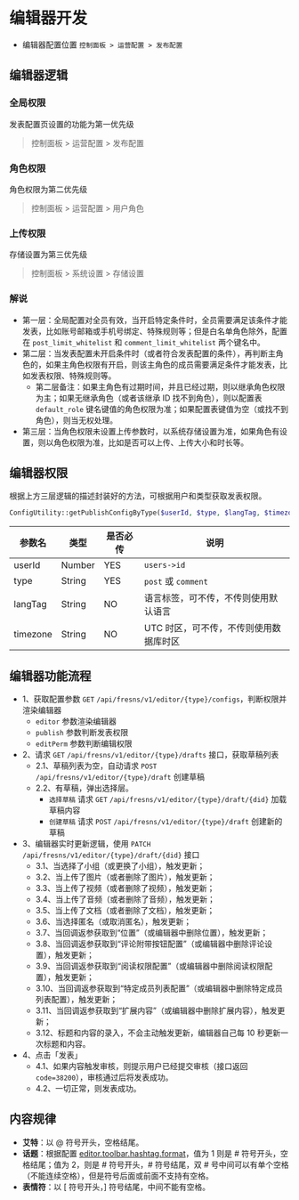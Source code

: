 # 编辑器开发

- 编辑器配置位置 `控制面板 > 运营配置 > 发布配置`

## 编辑器逻辑

### 全局权限

发表配置页设置的功能为第一优先级

> 控制面板 > 运营配置 > 发布配置

### 角色权限

角色权限为第二优先级

> 控制面板 > 运营配置 > 用户角色

### 上传权限

存储设置为第三优先级

> 控制面板 > 系统设置 > 存储设置

### 解说

- 第一层：全局配置对全员有效，当开启特定条件时，全员需要满足该条件才能发表，比如账号邮箱或手机号绑定、特殊规则等；但是白名单角色除外，配置在 `post_limit_whitelist` 和 `comment_limit_whitelist` 两个键名中。
- 第二层：当发表配置未开启条件时（或者符合发表配置的条件），再判断主角色的，如果主角色权限有开启，则该主角色的成员需要满足条件才能发表，比如发表权限、特殊规则等。
    - 第二层备注：如果主角色有过期时间，并且已经过期，则以继承角色权限为主；如果无继承角色（或者该继承 ID 找不到角色），则以配置表 `default_role` 键名键值的角色权限为准；如果配置表键值为空（或找不到角色），则当无权处理。
- 第三层：当角色权限未设置上传参数时，以系统存储设置为准，如果角色有设置，则以角色权限为准，比如是否可以上传、上传大小和时长等。


## 编辑器权限

根据上方三层逻辑的描述封装好的方法，可根据用户和类型获取发表权限。

```php
ConfigUtility::getPublishConfigByType($userId, $type, $langTag, $timezone);
```
| 参数名 | 类型 | 是否必传 | 说明 |
| --- | --- | --- | --- |
| userId | Number | YES | `users->id` |
| type | String | YES | `post` 或 `comment` |
| langTag | String | NO | 语言标签，可不传，不传则使用默认语言 |
| timezone | String | NO | UTC 时区，可不传，不传则使用数据库时区 |


## 编辑器功能流程

- 1、获取配置参数 `GET` `/api/fresns/v1/editor/{type}/configs`，判断权限并渲染编辑器
    - `editor` 参数渲染编辑器
    - `publish` 参数判断发表权限
    - `editPerm` 参数判断编辑权限
- 2、请求 `GET` `/api/fresns/v1/editor/{type}/drafts` 接口，获取草稿列表
    - 2.1、草稿列表为空，自动请求 `POST` `/api/fresns/v1/editor/{type}/draft` 创建草稿
    - 2.2、有草稿，弹出选择层。
        - `选择草稿` 请求 `GET` `/api/fresns/v1/editor/{type}/draft/{did}` 加载草稿内容
        - `创建草稿` 请求 `POST` `/api/fresns/v1/editor/{type}/draft` 创建新的草稿
- 3、编辑器实时更新逻辑，使用 `PATCH` `/api/fresns/v1/editor/{type}/draft/{did}` 接口
    - 3.1、当选择了小组（或更换了小组），触发更新；
    - 3.2、当上传了图片（或者删除了图片），触发更新；
    - 3.3、当上传了视频（或者删除了视频），触发更新；
    - 3.4、当上传了音频（或者删除了音频），触发更新；
    - 3.5、当上传了文档（或者删除了文档），触发更新；
    - 3.6、当选择匿名（或取消匿名），触发更新；
    - 3.7、当回调返参获取到“位置”（或编辑器中删除位置），触发更新；
    - 3.8、当回调返参获取到“评论附带按钮配置”（或编辑器中删除评论设置），触发更新；
    - 3.9、当回调返参获取到“阅读权限配置”（或编辑器中删除阅读权限配置），触发更新；
    - 3.10、当回调返参获取到“特定成员列表配置”（或编辑器中删除特定成员列表配置），触发更新；
    - 3.11、当回调返参获取到“扩展内容”（或编辑器中删除扩展内容），触发更新；
    - 3.12、标题和内容的录入，不会主动触发更新，编辑器自己每 10 秒更新一次标题和内容。
- 4、点击「发表」
    - 4.1、如果内容触发审核，则提示用户已经提交审核（接口返回 `code=38200`），审核通过后将发表成功。
    - 4.2、一切正常，则发表成功。

## 内容规律

- **艾特**：以 @ 符号开头，空格结尾。
- **话题**：根据配置 [editor.toolbar.hashtag.format](https://docs.fresns.com/zh-hans/clients/api/editor/configs.html)，值为 1 则是 # 符号开头，空格结尾；值为 2，则是 # 符号开头，# 符号结尾，双 # 号中间可以有单个空格（不能连续空格），但是符号后面或前面不支持有空格。
- **表情符**：以 [ 符号开头，] 符号结尾，中间不能有空格。
